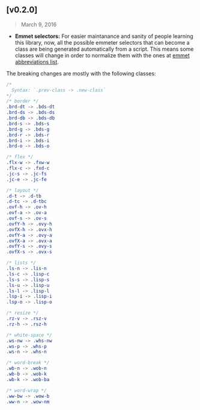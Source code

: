## [v0.2.0]
> March 9, 2016

- **Emmet selectors:** For easier maintanance and sanity of people learning this library, now, all the possible emmeter selectors that can become a class are being generated automatically from a script. This means some classes will change in order to normalize them with the ones at [emmet abbreviations list](http://docs.emmet.io/cheat-sheet/).

The breaking changes are mostly with the following classes:
```css
/*
  Syntax: `.prev-class -> .new-class`
*/
/* border */
.brd-dt -> .bds-dt
.brd-ds -> .bds-ds
.brd-db -> .bds-db
.brd-s -> .bds-s
.brd-g -> .bds-g
.brd-r -> .bds-r
.brd-i -> .bds-i
.brd-o -> .bds-o

/* flex */
.flx-w -> .fxw-w
.flx-c -> .fxd-c
.jc-s -> .jc-fs
.jc-e -> .jc-fe

/* layout */
.d-t -> .d-tb
.d-tc -> .d-tbc
.ovf-h -> .ov-h
.ovf-a -> .ov-a
.ovf-s -> .ov-s
.ovfY-h -> .ovy-h
.ovfX-h -> .ovx-h
.ovfY-a -> .ovy-a
.ovfX-a -> .ovx-a
.ovfY-s -> .ovy-s
.ovfX-s -> .ovx-s

/* lists */
.ls-n -> .lis-n
.ls-c -> .lisp-c
.ls-s -> .lisp-s
.ls-u -> .lisp-u
.ls-l -> .lisp-l
.lsp-i -> .lisp-i
.lsp-o -> .lisp-o

/* resize */
.rz-v -> .rsz-v
.rz-h -> .rsz-h

/* white-space */
.ws-nw -> .whs-nw
.ws-p -> .whs-p
.ws-n -> .whs-n

/* word-break */
.wb-n -> .wob-n
.wb-b -> .wob-k
.wb-k -> .wob-ba

/* word-wrap */
.ww-bw -> .wow-b
.ww-n -> .wow-nm
```
